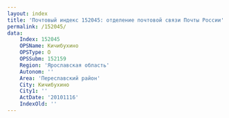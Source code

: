 ```yaml
---
layout: index
title: 'Почтовый индекс 152045: отделение почтовой связи Почты России'
permalink: /152045/
data:
    Index: 152045
    OPSName: Кичибухино
    OPSType: О
    OPSSubm: 152159
    Region: 'Ярославская область'
    Autonom: ''
    Area: 'Переславский район'
    City: Кичибухино
    City1: ''
    ActDate: '20101116'
    IndexOld: ''
---
```

